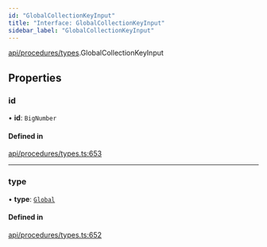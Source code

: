 ```yaml
---
id: "GlobalCollectionKeyInput"
title: "Interface: GlobalCollectionKeyInput"
sidebar_label: "GlobalCollectionKeyInput"
---
```


[api/procedures/types](../../../../../modules/API/Procedures/Types/Types.md).GlobalCollectionKeyInput

## Properties

### id

• **id**: `BigNumber`

#### Defined in

[api/procedures/types.ts:653](https://github.com/PolymeshAssociation/polymesh-sdk/blob/fedc4714f/src/api/procedures/types.ts#L653)

___

### type

• **type**: [`Global`](../../../../../enums/API/Entities/MetadataEntry/Types/MetadataType/MetadataType.md#global)

#### Defined in

[api/procedures/types.ts:652](https://github.com/PolymeshAssociation/polymesh-sdk/blob/fedc4714f/src/api/procedures/types.ts#L652)
